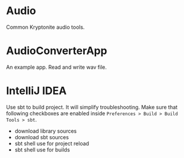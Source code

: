 # Audio

Common Kryptonite audio tools.

# AudioConverterApp

An example app. Read and write wav file.

# IntelliJ IDEA

Use sbt to build project. It will simplify troubleshooting.
Make sure that following checkboxes are enabled inside `Preferences > Build > Build Tools > sbt`.

- download library sources
- download sbt sources
- sbt shell use for project reload
- sbt shell use for builds
